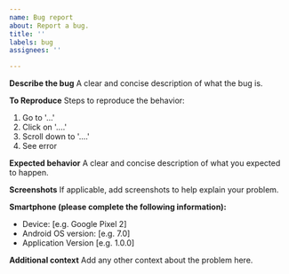 ```yaml
---
name: Bug report
about: Report a bug.
title: ''
labels: bug
assignees: ''

---
```


**Describe the bug**
A clear and concise description of what the bug is.

**To Reproduce**
Steps to reproduce the behavior:
1. Go to '...'
2. Click on '....'
3. Scroll down to '....'
4. See error

**Expected behavior**
A clear and concise description of what you expected to happen.

**Screenshots**
If applicable, add screenshots to help explain your problem.

**Smartphone (please complete the following information):**
 - Device: [e.g. Google Pixel 2]
 - Android OS version: [e.g. 7.0]
 - Application Version [e.g. 1.0.0]

**Additional context**
Add any other context about the problem here.
